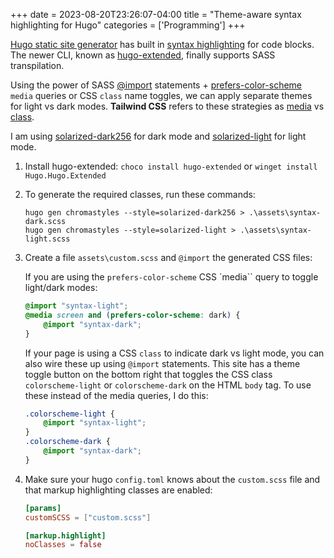 +++
date = 2023-08-20T23:26:07-04:00
title = "Theme-aware syntax highlighting for Hugo"
categories = ['Programming']
+++

[Hugo static site generator](https://gohugo.io/) has built in [syntax highlighting](https://gohugo.io/content-management/syntax-highlighting/) for code blocks. The newer CLI, known as [hugo-extended](https://gohugo.io/installation/windows/#editions), finally supports SASS transpilation.

Using the power of SASS [@import](https://sass-lang.com/documentation/at-rules/import/) statements + [prefers-color-scheme](https://developer.mozilla.org/en-US/docs/Web/CSS/@media/prefers-color-scheme) `media` queries or CSS `class` name toggles, we can apply separate themes for light vs dark modes. **Tailwind CSS** refers to these strategies as [media](https://tailwindcss.com/docs/dark-mode#basic-usage) vs [class](https://tailwindcss.com/docs/dark-mode#toggling-dark-mode-manually).

I am using [solarized-dark256](https://xyproto.github.io/splash/docs/solarized-dark256.html) for dark mode and [solarized-light](https://xyproto.github.io/splash/docs/solarized-light.html) for light mode.

1. Install hugo-extended: `choco install hugo-extended` or `winget install Hugo.Hugo.Extended`

2. To generate the required classes, run these commands:

    ```shell
    hugo gen chromastyles --style=solarized-dark256 > .\assets\syntax-dark.scss
    hugo gen chromastyles --style=solarized-light > .\assets\syntax-light.scss
    ```

3. Create a file `assets\custom.scss` and `@import` the generated CSS files:

    If you are using the `prefers-color-scheme` CSS `media`` query to toggle light/dark modes:

    ```scss
    @import "syntax-light";
    @media screen and (prefers-color-scheme: dark) {
        @import "syntax-dark";
    }
    ```

    If your page is using a CSS `class` to indicate dark vs light mode, you can also wire these up using `@import` statements. This site has a theme toggle button on the bottom right that toggles the CSS class `colorscheme-light` or `colorscheme-dark` on the HTML `body` tag. To use these instead of the media queries, I do this:

    ```scss
    .colorscheme-light {
        @import "syntax-light";
    }
    .colorscheme-dark {
        @import "syntax-dark";
    }
    ```

4. Make sure your hugo `config.toml` knows about the `custom.scss` file and that markup highlighting classes are enabled:

    ```toml
    [params]
    customSCSS = ["custom.scss"]

    [markup.highlight]
    noClasses = false
    ```
